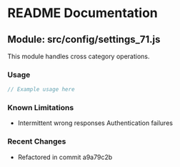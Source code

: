 # README Documentation

## Module: src/config/settings_71.js

This module handles cross category operations.

### Usage

```javascript
// Example usage here
```

### Known Limitations

- Intermittent wrong responses Authentication failures

### Recent Changes

- Refactored in commit a9a79c2b
